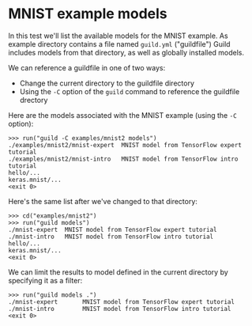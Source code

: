 # MNIST example models

In this test we'll list the available models for the MNIST example. As
example directory contains a file named `guild.yml` ("guildfile")
Guild includes models from that directory, as well as globally
installed models.

We can reference a guildfile in one of two ways:

- Change the current directory to the guildfile directory
- Using the `-C` option of the `guild` command to reference the
  guildfile drectory

Here are the models associated with the MNIST example (using the `-C`
option):

    >>> run("guild -C examples/mnist2 models")
    ./examples/mnist2/mnist-expert  MNIST model from TensorFlow expert tutorial
    ./examples/mnist2/mnist-intro   MNIST model from TensorFlow intro tutorial
    hello/...
    keras.mnist/...
    <exit 0>

Here's the same list after we've changed to that directory:

    >>> cd("examples/mnist2")
    >>> run("guild models")
    ./mnist-expert  MNIST model from TensorFlow expert tutorial
    ./mnist-intro   MNIST model from TensorFlow intro tutorial
    hello/...
    keras.mnist/...
    <exit 0>

We can limit the results to model defined in the current directory by
specifying it as a filter:

    >>> run("guild models .")
    ./mnist-expert       MNIST model from TensorFlow expert tutorial
    ./mnist-intro        MNIST model from TensorFlow intro tutorial
    <exit 0>
